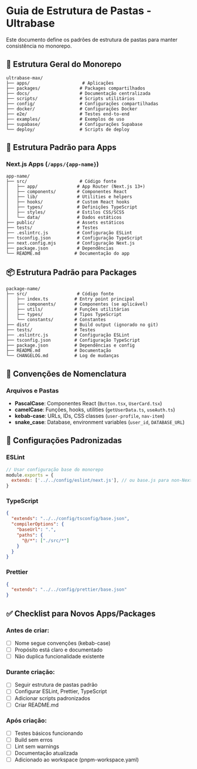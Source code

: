# Guia de Estrutura de Pastas - Ultrabase

Este documento define os padrões de estrutura de pastas para manter consistência no monorepo.

## 📁 Estrutura Geral do Monorepo

```
ultrabase-max/
├── apps/                    # Aplicações
├── packages/               # Packages compartilhados
├── docs/                   # Documentação centralizada
├── scripts/                # Scripts utilitários
├── config/                 # Configurações compartilhadas
├── docker/                 # Configurações Docker
├── e2e/                    # Testes end-to-end
├── examples/               # Exemplos de uso
├── supabase/               # Configurações Supabase
└── deploy/                 # Scripts de deploy
```

## 📱 Estrutura Padrão para Apps

### Next.js Apps (`/apps/{app-name}`)

```
app-name/
├── src/                    # Código fonte
│   ├── app/               # App Router (Next.js 13+)
│   ├── components/        # Componentes React
│   ├── lib/               # Utilities e helpers
│   ├── hooks/             # Custom React hooks
│   ├── types/             # Definições TypeScript
│   ├── styles/            # Estilos CSS/SCSS
│   └── data/              # Dados estáticos
├── public/                # Assets estáticos
├── tests/                 # Testes
├── .eslintrc.js           # Configuração ESLint
├── tsconfig.json          # Configuração TypeScript
├── next.config.mjs        # Configuração Next.js
├── package.json           # Dependências
└── README.md             # Documentação do app
```

## 📦 Estrutura Padrão para Packages

```
package-name/
├── src/                   # Código fonte
│   ├── index.ts          # Entry point principal
│   ├── components/       # Componentes (se aplicável)
│   ├── utils/            # Funções utilitárias
│   ├── types/            # Tipos TypeScript
│   └── constants/        # Constantes
├── dist/                 # Build output (ignorado no git)
├── tests/                # Testes
├── .eslintrc.js          # Configuração ESLint
├── tsconfig.json         # Configuração TypeScript
├── package.json          # Dependências e config
├── README.md             # Documentação
└── CHANGELOG.md          # Log de mudanças
```

## 🎨 Convenções de Nomenclatura

### Arquivos e Pastas

- **PascalCase**: Componentes React (`Button.tsx`, `UserCard.tsx`)
- **camelCase**: Funções, hooks, utilities (`getUserData.ts`, `useAuth.ts`)
- **kebab-case**: URLs, IDs, CSS classes (`user-profile`, `nav-item`)
- **snake_case**: Database, environment variables (`user_id`, `DATABASE_URL`)

## 🔧 Configurações Padronizadas

### ESLint

```javascript
// Usar configuração base do monorepo
module.exports = {
  extends: ['../../config/eslint/next.js'], // ou base.js para non-Next.js
}
```

### TypeScript

```json
{
  "extends": "../../config/tsconfig/base.json",
  "compilerOptions": {
    "baseUrl": ".",
    "paths": {
      "@/*": ["./src/*"]
    }
  }
}
```

### Prettier

```json
{
  "extends": "../../config/prettier/base.json"
}
```

## ✅ Checklist para Novos Apps/Packages

### Antes de criar:

- [ ] Nome segue convenções (kebab-case)
- [ ] Propósito está claro e documentado
- [ ] Não duplica funcionalidade existente

### Durante criação:

- [ ] Seguir estrutura de pastas padrão
- [ ] Configurar ESLint, Prettier, TypeScript
- [ ] Adicionar scripts padronizados
- [ ] Criar README.md

### Após criação:

- [ ] Testes básicos funcionando
- [ ] Build sem erros
- [ ] Lint sem warnings
- [ ] Documentação atualizada
- [ ] Adicionado ao workspace (pnpm-workspace.yaml) 